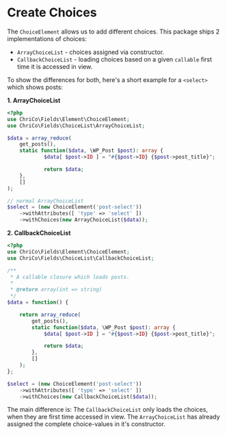 # Create Choices
The `ChoiceElement` allows us to add different choices. This package ships 2 implementations of choices:

- `ArrayChoiceList` - choices assigned via constructor.
- `CallbackChoiceList` - loading choices based on a given `callable` first time it is accessed in view.

To show the differences for both, here's a short example for a `<select>` which shows posts:

**1. ArrayChoiceList**
```php
<?php
use ChriCo\Fields\Element\ChoiceElement;
use ChriCo\Fields\ChoiceList\ArrayChoiceList;

$data = array_reduce(
	get_posts(), 
	static function($data, \WP_Post $post): array {
        	$data[ $post->ID ] = "#{$post->ID} {$post->post_title}";

        	return $data;
	}, 
	[]
);

// normal ArrayChoiceList
$select = (new ChoiceElement('post-select'))
	->withAttributes([ 'type' => 'select' ])
	->withChoices(new ArrayChoiceList($data));

```

**2. CallbackChoiceList**
```php
<?php
use ChriCo\Fields\Element\ChoiceElement;
use ChriCo\Fields\ChoiceList\CallbackChoiceList;

/**
 * A callable closure which loads posts.
 * 
 * @return array(int => string)
 */
$data = function() {

	return array_reduce(
		get_posts(), 
		static function($data, \WP_Post $post): array {
			$data[ $post->ID ] = "#{$post->ID} {$post->post_title}";

			return $data;
		}, 
		[]
	);
};

$select = (new ChoiceElement('post-select'))
	->withAttributes([ 'type' => 'select' ])
	->withChoices(new CallbackChoiceList($data));

```

The main difference is: The `CallbackChoiceList` only loads the choices, when they are first time accessed in view. The `ArrayChoiceList` has already assigned the complete choice-values in it's constructor.
